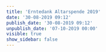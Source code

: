 ```yaml
---
title: 'Erntedank Altarspende 2019'
date: '30-08-2019 09:12'
publish_date: '30-08-2019 09:12'
unpublish_date: '07-10-2019 00:00'
visible: true
show_sidebar: false
---
```


